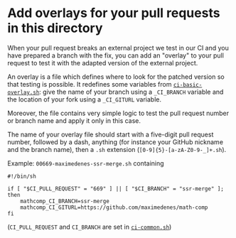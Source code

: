 # Add overlays for your pull requests in this directory

When your pull request breaks an external project we test in our CI and you
have prepared a branch with the fix, you can add an "overlay" to your pull
request to test it with the adapted version of the external project.

An overlay is a file which defines where to look for the patched version so that
testing is possible. It redefines some variables from
[`ci-basic-overlay.sh`](../ci-basic-overlay.sh):
give the name of your branch using a `_CI_BRANCH` variable and the location of
your fork using a `_CI_GITURL` variable.

Moreover, the file contains very simple logic to test the pull request number
or branch name and apply it only in this case.

The name of your overlay file should start with a five-digit pull request
number, followed by a dash, anything (for instance your GitHub nickname
and the branch name), then a `.sh` extension (`[0-9]{5}-[a-zA-Z0-9-_]+.sh`).

Example: `00669-maximedenes-ssr-merge.sh` containing

```
#!/bin/sh

if [ "$CI_PULL_REQUEST" = "669" ] || [ "$CI_BRANCH" = "ssr-merge" ]; then
    mathcomp_CI_BRANCH=ssr-merge
    mathcomp_CI_GITURL=https://github.com/maximedenes/math-comp
fi
```

(`CI_PULL_REQUEST` and `CI_BRANCH` are set in [`ci-common.sh`](../ci-common.sh))
